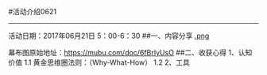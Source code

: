 #活动介绍0621
**********
活动日期：2017年06月21日 5：00-6：30
##一、内容分享
[.png](./_attachment/.png)

幕布图原始地址：<https://mubu.com/doc/6fBrIyUsO>
##二、收获心得
1、认知价值
    1.1 黄金思维圈法则：（Why-What-How）
    1.2 
2、工具